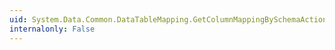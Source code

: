 ```yaml
---
uid: System.Data.Common.DataTableMapping.GetColumnMappingBySchemaAction(System.String,System.Data.MissingMappingAction)
internalonly: False
---
```

